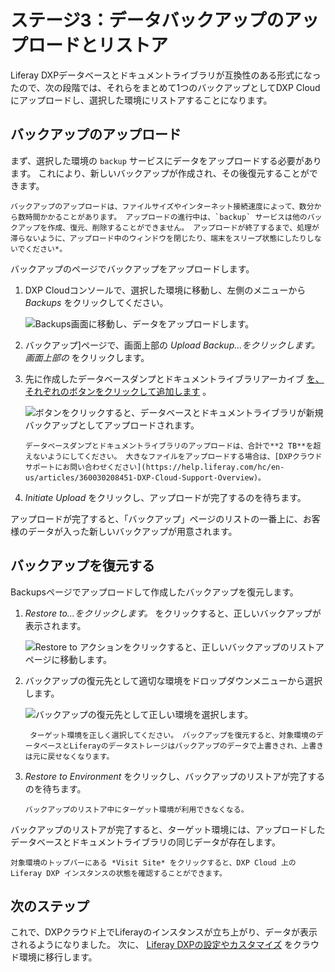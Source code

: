 # ステージ3：データバックアップのアップロードとリストア

Liferay DXPデータベースとドキュメントライブラリが互換性のある形式になったので、次の段階では、それらをまとめて1つのバックアップとしてDXP Cloudにアップロードし、選択した環境にリストアすることになります。

## バックアップのアップロード

まず、選択した環境の `backup` サービスにデータをアップロードする必要があります。 これにより、新しいバックアップが作成され、その後復元することができます。

```{warning}
バックアップのアップロードは、ファイルサイズやインターネット接続速度によって、数分から数時間かかることがあります。 アップロードの進行中は、`backup` サービスは他のバックアップを作成、復元、削除することができません。 アップロードが終了するまで、処理が滞らないように、アップロード中のウィンドウを閉じたり、端末をスリープ状態にしたりしないでください*。
```

バックアップのページでバックアップをアップロードします。

1. DXP Cloudコンソールで、選択した環境に移動し、左側のメニューから *Backups* をクリックしてください。

    ![Backups画面に移動し、データをアップロードします。](./uploading-and-restoring-the-data-backup/images/01.png)

1. バックアップ]ページで、画面上部の *Upload Backup...をクリックします。画面上部の* をクリックします。

1. 先に作成したデータベースダンプとドキュメントライブラリアーカイブ [を、それぞれのボタンをクリックして追加します](./creating-data-backup-files.md) 。

    ![ボタンをクリックすると、データベースとドキュメントライブラリが新規バックアップとしてアップロードされます。](./uploading-and-restoring-the-data-backup/images/02.png)

    ```{note}
    データベースダンプとドキュメントライブラリのアップロードは、合計で**2 TB**を超えないようにしてください。 大きなファイルをアップロードする場合は、[DXPクラウドサポートにお問い合わせください](https://help.liferay.com/hc/en-us/articles/360030208451-DXP-Cloud-Support-Overview)。
    ```

1. *Initiate Upload* をクリックし、アップロードが完了するのを待ちます。

アップロードが完了すると、「バックアップ」ページのリストの一番上に、お客様のデータが入った新しいバックアップが用意されます。

## バックアップを復元する

Backupsページでアップロードして作成したバックアップを復元します。

1. *Restore to...をクリックします。* をクリックすると、正しいバックアップが表示されます。

    ![Restore to アクションをクリックすると、正しいバックアップのリストアページに移動します。](./uploading-and-restoring-the-data-backup/images/03.png)

1. バックアップの復元先として適切な環境をドロップダウンメニューから選択します。

    ![バックアップの復元先として正しい環境を選択します。](./uploading-and-restoring-the-data-backup/images/04.png)

    ```{warning}
     ターゲット環境を正しく選択してください。 バックアップを復元すると、対象環境のデータベースとLiferayのデータストレージはバックアップのデータで上書きされ、上書きは元に戻せなくなります。
    ```

1. *Restore to Environment* をクリックし、バックアップのリストアが完了するのを待ちます。

    ```{warning}
    バックアップのリストア中にターゲット環境が利用できなくなる。
    ```

バックアップのリストアが完了すると、ターゲット環境には、アップロードしたデータベースとドキュメントライブラリの同じデータが存在します。

```{tip}
対象環境のトップバーにある *Visit Site* をクリックすると、DXP Cloud 上の Liferay DXP インスタンスの状態を確認することができます。
```

## 次のステップ

これで、DXPクラウド上でLiferayのインスタンスが立ち上がり、データが表示されるようになりました。 次に、 [Liferay DXPの設定やカスタマイズ](./migrating-dxp-configurations-and-customizations.md) をクラウド環境に移行します。
